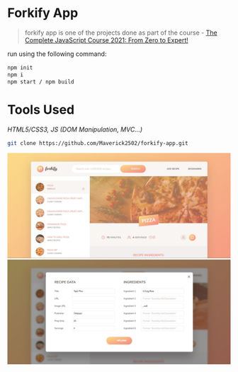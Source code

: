 # Forkify App
> forkify app is one of the projects done as part of the  course - [The Complete JavaScript Course 2021: From Zero to Expert!](https://www.udemy.com/course/the-complete-javascript-course/)

run using the following command:
```
npm init
npm i
npm start / npm build
```
# Tools Used
*HTML5/CSS3, JS (DOM Manipulation, MVC...)* 

```sh
git clone https://github.com/Maverick2502/forkify-app.git
```

![](screenshots/index.jpg)
![](screenshots/upload.jpg)